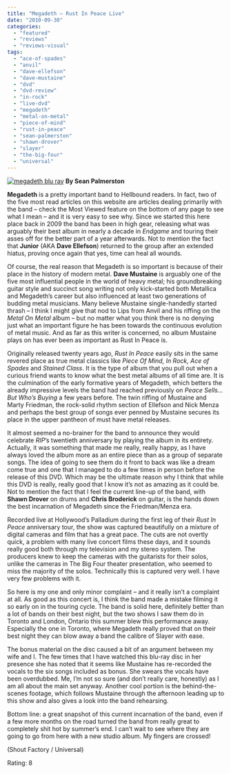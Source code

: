 ```yaml
---
title: "Megadeth – Rust In Peace Live"
date: "2010-09-30"
categories: 
  - "featured"
  - "reviews"
  - "reviews-visual"
tags: 
  - "ace-of-spades"
  - "anvil"
  - "dave-ellefson"
  - "dave-mustaine"
  - "dvd"
  - "dvd-review"
  - "in-rock"
  - "live-dvd"
  - "megadeth"
  - "metal-on-metal"
  - "piece-of-mind"
  - "rust-in-peace"
  - "sean-palmerston"
  - "shawn-drover"
  - "slayer"
  - "the-big-four"
  - "universal"
---
```


[![](http://www.hellbound.ca/wp-content/uploads/2010/09/megadeth-blu-ray-211x300.jpg "megadeth blu ray")](http://www.hellbound.ca/wp-content/uploads/2010/09/megadeth-blu-ray.jpg) **By Sean Palmerston**

**Megadeth** is a pretty important band to Hellbound readers. In fact, two of the five most read articles on this website are articles dealing primarily with the band – check the Most Viewed feature on the bottom of any page to see what I mean – and it is very easy to see why. Since we started this here place back in 2009 the band has been in high gear, releasing what was arguably their best album in nearly a decade in _Endgame_ and touring their asses off for the better part of a year afterwards. Not to mention the fact that **Junior** (AKA **Dave Ellefson**) returned to the group after an extended hiatus, proving once again that yes, time can heal all wounds.

Of course, the real reason that Megadeth is so important is because of their place in the history of modern metal. **Dave Mustaine** is arguably one of the five most influential people in the world of heavy metal; his groundbreaking guitar style and succinct song writing not only kick-started both Metallica and Megadeth’s career but also influenced at least two generations of budding metal musicians. Many believe Mustaine single-handedly started thrash – I think I might give that nod to Lips from Anvil and his riffing on the _Metal On Metal_ album – but no matter what you think there is no denying just what an important figure he has been towards the continuous evolution of metal music. And as far as this writer is concerned, no album Mustaine plays on has ever been as important as Rust In Peace is.

Originally released twenty years ago, _Rust In Peace_ easily sits in the same revered place as true metal classics like _Piece Of Mind, In Rock, Ace of Spades_ and _Stained Class_. It is the type of album that you pull out when a curious friend wants to know what the best metal albums of all time are. It is the culmination of the early formative years of Megadeth, which betters the already impressive levels the band had reached previously on _Peace Sells... But_ _Who’s Buying_ a few years before. The twin riffing of Mustaine and Marty Friedman, the rock-solid rhythm section of Ellefson and Nick Menza and perhaps the best group of songs ever penned by Mustaine secures its place in the upper pantheon of must have metal releases.

It almost seemed a no-brainer for the band to announce they would celebrate _RIP_’s twentieth anniversary by playing the album in its entirety. Actually, it was something that made me really, really happy, as I have always loved the album more as an entire piece than as a group of separate songs. The idea of going to see them do it front to back was like a dream come true and one that I managed to do a few times in person before the release of this DVD. Which may be the ultimate reason why I think that while this DVD is really, really good that I know it’s not as amazing as it could be. Not to mention the fact that I feel the current line-up of the band, with **Shawn Drover** on drums and **Chris Broderick** on guitar, is the hands down the best incarnation of Megadeth since the Friedman/Menza era.

Recorded live at Hollywood’s Palladium during the first leg of their _Rust In Peace_ anniversary tour, the show was captured beautifully on a mixture of digital cameras and film that has a great pace. The cuts are not overtly quick, a problem with many live concert films these days, and it sounds really good both through my television and my stereo system. The producers knew to keep the cameras with the guitarists for their solos, unlike the cameras in The Big Four theater presentation, who seemed to miss the majority of the solos. Technically this is captured very well. I have very few problems with it.

So here is my one and only minor complaint – and it really isn’t a complaint at all. As good as this concert is, I think the band made a mistake filming it so early on in the touring cycle. The band is solid here, definitely better than a lot of bands on their best night, but the two shows I saw them do in Toronto and London, Ontario this summer blew this performance away. Especially the one in Toronto, where Megadeth really proved that on their best night they can blow away a band the calibre of Slayer with ease.

The bonus material on the disc caused a bit of an argument between my wife and I. The few times that I have watched this blu-ray disc in her presence she has noted that it seems like Mustaine has re-recorded the vocals to the six songs included as bonus. She swears the vocals have been overdubbed. Me, I’m not so sure (and don’t really care, honestly) as I am all about the main set anyway. Another cool portion is the behind-the-scenes footage, which follows Mustaine through the afternoon leading up to this show and also gives a look into the band rehearsing.

Bottom line: a great snapshot of this current incarnation of the band, even if a few more months on the road turned the band from really great to completely shit hot by summer’s end. I can’t wait to see where they are going to go from here with a new studio album. My fingers are crossed!

(Shout Factory / Universal)

Rating: 8
